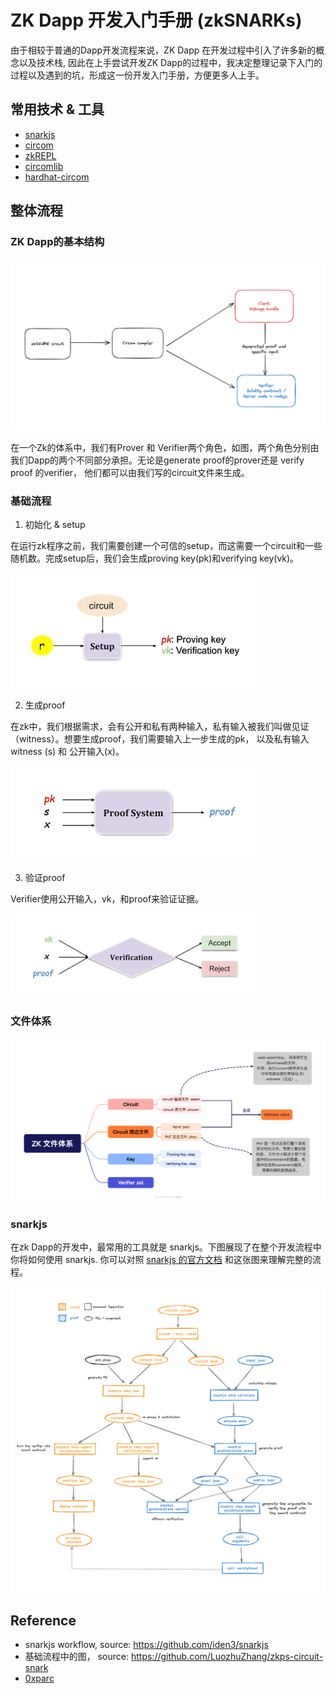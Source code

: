 # ZK Dapp 开发入门手册 (zkSNARKs)

由于相较于普通的Dapp开发流程来说，ZK Dapp 在开发过程中引入了许多新的概念以及技术栈, 因此在上手尝试开发ZK Dapp的过程中，我决定整理记录下入门的过程以及遇到的坑，形成这一份开发入门手册，方便更多人上手。

## 常用技术 & 工具

- [snarkjs](https://github.com/iden3/snarkjs)
- [circom](https://docs.circom.io/circom-language/signals/)
- [zkREPL](https://zkrepl.dev/)
- [circomlib](https://github.com/iden3/circomlib/tree/master/circuits)
- [hardhat-circom](https://github.com/projectsophon/hardhat-circom)

## 整体流程

### ZK Dapp的基本结构

![overview](img/overview.png)

在一个Zk的体系中，我们有Prover 和 Verifier两个角色，如图，两个角色分别由我们Dapp的两个不同部分承担。无论是generate proof的prover还是 verify proof 的verifier， 他们都可以由我们写的circuit文件来生成。

### 基础流程

1. 初始化 & setup

在运行zk程序之前，我们需要创建一个可信的setup，而这需要一个circuit和一些随机数。完成setup后，我们会生成proving key(pk)和verifying key(vk)。

![setup](img/setup.jpg)

2. 生成proof

在zk中，我们根据需求，会有公开和私有两种输入，私有输入被我们叫做见证（witness）。想要生成proof，我们需要输入上一步生成的pk， 以及私有输入witness (s) 和 公开输入(x)。

![generate proof](img/generate-proof.jpg)

3. 验证proof

Verifier使用公开输入，vk，和proof来验证证据。

![verify proof](img/verify-proof.jpg)

### 文件体系

![file-system](img/zk-file-sys.png)

### snarkjs

在zk Dapp的开发中，最常用的工具就是 snarkjs。下图展现了在整个开发流程中你将如何使用 snarkjs. 你可以对照 [snarkjs 的官方文档](https://github.com/iden3/snarkjs?tab=readme-ov-file#guide) 和这张图来理解完整的流程。

![snarkjs-workflow](img/snarkjs-workflow.png)

## Reference

- snarkjs workflow, source: <https://github.com/iden3/snarkjs>
- 基础流程中的图， source: <https://github.com/LuozhuZhang/zkps-circuit-snark>
- [0xparc](https://learn.0xparc.org/materials/circom/learning-group-1/circom-1)
